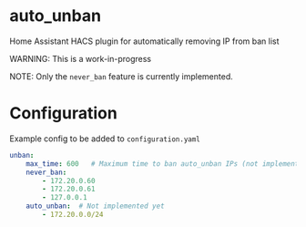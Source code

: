 # auto_unban
Home Assistant HACS plugin for automatically removing IP from ban list

WARNING: This is a work-in-progress


NOTE: Only the `never_ban` feature is currently implemented.

# Configuration
Example config to be added to `configuration.yaml`

```yaml
unban:
    max_time: 600   # Maximum time to ban auto_unban IPs (not implemented yet)
    never_ban:
        - 172.20.0.60
        - 172.20.0.61
        - 127.0.0.1
    auto_unban:  # Not implemented yet
        - 172.20.0.0/24
```

